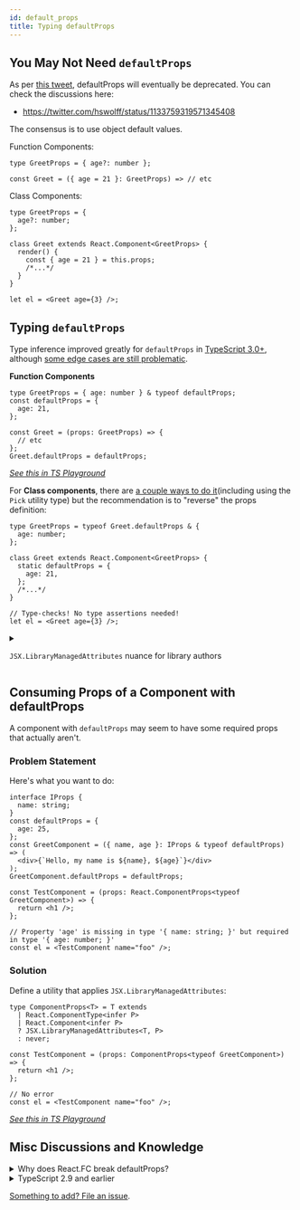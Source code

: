 ```yaml
---
id: default_props
title: Typing defaultProps
---
```


## You May Not Need `defaultProps`

As per [this tweet](https://twitter.com/dan_abramov/status/1133878326358171650), defaultProps will eventually be deprecated. You can check the discussions here:

- https://twitter.com/hswolff/status/1133759319571345408

The consensus is to use object default values.

Function Components:

```tsx
type GreetProps = { age?: number };

const Greet = ({ age = 21 }: GreetProps) => // etc
```

Class Components:

```tsx
type GreetProps = {
  age?: number;
};

class Greet extends React.Component<GreetProps> {
  render() {
    const { age = 21 } = this.props;
    /*...*/
  }
}

let el = <Greet age={3} />;
```

## Typing `defaultProps`

Type inference improved greatly for `defaultProps` in [TypeScript 3.0+](https://www.typescriptlang.org/docs/handbook/release-notes/typescript-3-0.html), although [some edge cases are still problematic](https://github.com/typescript-cheatsheets/react-typescript-cheatsheet/issues/61).

**Function Components**

```tsx
type GreetProps = { age: number } & typeof defaultProps;
const defaultProps = {
  age: 21,
};

const Greet = (props: GreetProps) => {
  // etc
};
Greet.defaultProps = defaultProps;
```

_[See this in TS Playground](https://www.typescriptlang.org/play?#code/JYWwDg9gTgLgBAKjgQwM5wEoFNkGN4BmUEIcARFDvmQNwBQdMAnmFnAOKVYwAKxY6ALxwA3igDmWAFxwAdgFcQAIyxQ4AXzgAyOM1YQCcACZYCyeQBte-VPVwRZqeCbOXrEAXGEi6cCdLgAJgBGABo6dXo6e0d4TixuLzgACjAbGXjuPg9UAEovAD5RXzhKGHkoWTgAHiNgADcCkTScgDpkSTgAeiQFZVVELvVqrrrGiPpMmFaXcytsz2FZtwXbOiA)_

For **Class components**, there are [a couple ways to do it](https://github.com/typescript-cheatsheets/react-typescript-cheatsheet/pull/103#issuecomment-481061483)(including using the `Pick` utility type) but the recommendation is to "reverse" the props definition:

```tsx
type GreetProps = typeof Greet.defaultProps & {
  age: number;
};

class Greet extends React.Component<GreetProps> {
  static defaultProps = {
    age: 21,
  };
  /*...*/
}

// Type-checks! No type assertions needed!
let el = <Greet age={3} />;
```

<details>
  <summary>
  
   `JSX.LibraryManagedAttributes` nuance for library authors
   
   </summary>

The above implementations work fine for App creators, but sometimes you want to be able to export `GreetProps` so that others can consume it. The problem here is that the way `GreetProps` is defined, `age` is a required prop when it isn't because of `defaultProps`.

The insight to have here is that [`GreetProps` is the _internal_ contract for your component, not the _external_, consumer facing contract](https://github.com/typescript-cheatsheets/react/issues/66#issuecomment-453878710). You could create a separate type specifically for export, or you could make use of the `JSX.LibraryManagedAttributes` utility:

```tsx
// internal contract, should not be exported out
type GreetProps = {
  age?: number;
};

class Greet extends Component<GreetProps> {
  static defaultProps = { age: 21 };
}

// external contract
export type ApparentGreetProps = JSX.LibraryManagedAttributes<
  typeof Greet,
  GreetProps
>;
```

``This will work properly, although hovering over`ApparentGreetProps`may be a little intimidating. You can reduce this boilerplate with the`ComponentProps` utility detailed below.

</details>

## Consuming Props of a Component with defaultProps

A component with `defaultProps` may seem to have some required props that actually aren't.

### Problem Statement

Here's what you want to do:

```tsx
interface IProps {
  name: string;
}
const defaultProps = {
  age: 25,
};
const GreetComponent = ({ name, age }: IProps & typeof defaultProps) => (
  <div>{`Hello, my name is ${name}, ${age}`}</div>
);
GreetComponent.defaultProps = defaultProps;

const TestComponent = (props: React.ComponentProps<typeof GreetComponent>) => {
  return <h1 />;
};

// Property 'age' is missing in type '{ name: string; }' but required in type '{ age: number; }'
const el = <TestComponent name="foo" />;
```

### Solution

Define a utility that applies `JSX.LibraryManagedAttributes`:

```tsx
type ComponentProps<T> = T extends
  | React.ComponentType<infer P>
  | React.Component<infer P>
  ? JSX.LibraryManagedAttributes<T, P>
  : never;

const TestComponent = (props: ComponentProps<typeof GreetComponent>) => {
  return <h1 />;
};

// No error
const el = <TestComponent name="foo" />;
```

[_See this in TS Playground_](https://www.typescriptlang.org/play?#code/JYWwDg9gTgLgBAKjgQwM5wEoFNkGN4BmUEIcARFDvmQNwBQdMAnmFnAMImQB2W3MABWJhUAHgAqAPjgBeOOLhYAHjD4ATdNjwwAdJ3ARe-cSyyjg3AlihwB0gD6Yqu-Tz4xzl67cl04cAH44ACkAZQANHQAZYAAjKGQoJgBZZG5kAHMsNQBBGBgoOIBXVTFxABofPzgALjheADdrejoLVSgCPDYASSEIETgAb2r0kCw61AKLDPoAXzpcQ0m4NSxOooAbQWF0OWH-TPG4ACYAVnK6WfpF7mWAcUosGFdDd1k4AApB+uQxysO4LM6r0dnAAGRwZisCAEFZrZCbbb9VAASlk0g+1VEamADUkgwABgAJLAbDYQSogJg-MZwYDoAAkg1GWFmlSZh1mBNmogA9Di8XQUfQHlgni8jLpVustn0BnJpQjZTsWrzeXANsh2gwbstxFhJhK3nIPmAdnUjfw5WIoVgYXBReKuK9+JI0TJpPs4JQYEUoNw4KIABYARjgvN8VwYargADkIIooMQoAslvBSe8JAbns7JTSsDIyAQIBAyOHJDQgA)

## Misc Discussions and Knowledge

<details>
  <summary>Why does React.FC break defaultProps?</summary>

You can check the discussions here:

- https://medium.com/@martin_hotell/10-typescript-pro-tips-patterns-with-or-without-react-5799488d6680
- https://github.com/DefinitelyTyped/DefinitelyTyped/issues/30695
- https://github.com/typescript-cheatsheets/react-typescript-cheatsheet/issues/87

This is just the current state and may be fixed in future.

</details>

<details>
 <summary>TypeScript 2.9 and earlier</summary>

For TypeScript 2.9 and earlier, there's more than one way to do it, but this is the best advice we've yet seen:

```ts
type Props = Required<typeof MyComponent.defaultProps> & {
  /* additional props here */
};

export class MyComponent extends React.Component<Props> {
  static defaultProps = {
    foo: "foo",
  };
}
```

Our former recommendation used the `Partial type` feature in TypeScript, which means that the current interface will fulfill a partial version on the wrapped interface. In that way we can extend defaultProps without any changes in the types!

```ts
interface IMyComponentProps {
  firstProp?: string;
  secondProp: IPerson[];
}

export class MyComponent extends React.Component<IMyComponentProps> {
  public static defaultProps: Partial<IMyComponentProps> = {
    firstProp: "default",
  };
}
```

The problem with this approach is it causes complex issues with the type inference working with `JSX.LibraryManagedAttributes`. Basically it causes the compiler to think that when creating a JSX expression with that component, that all of its props are optional.

[See commentary by @ferdaber here](https://github.com/typescript-cheatsheets/react-typescript-cheatsheet/issues/57) and [here](https://github.com/typescript-cheatsheets/react/issues/61).

</details>

[Something to add? File an issue](https://github.com/typescript-cheatsheets/react-typescript-cheatsheet/issues/new).
